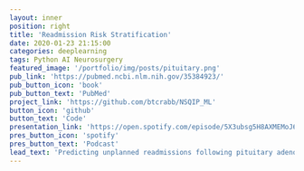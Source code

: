 ```yaml
---
layout: inner
position: right
title: 'Readmission Risk Stratification'
date: 2020-01-23 21:15:00
categories: deeplearning
tags: Python AI Neurosurgery
featured_image: '/portfolio/img/posts/pituitary.png'
pub_link: 'https://pubmed.ncbi.nlm.nih.gov/35384923/'
pub_button_icon: 'book'
pub_button_text: 'PubMed'
project_link: 'https://github.com/btcrabb/NSQIP_ML'
button_icon: 'github'
button_text: 'Code'
presentation_link: 'https://open.spotify.com/episode/5X3ubsg5H8AXMEMoJ6bg9w'
pres_button_icon: 'spotify'
pres_button_text: 'Podcast'
lead_text: 'Predicting unplanned readmissions following pituitary adenoma resections using machine learning: a multi-institutional study with outside validation.'
---
```

